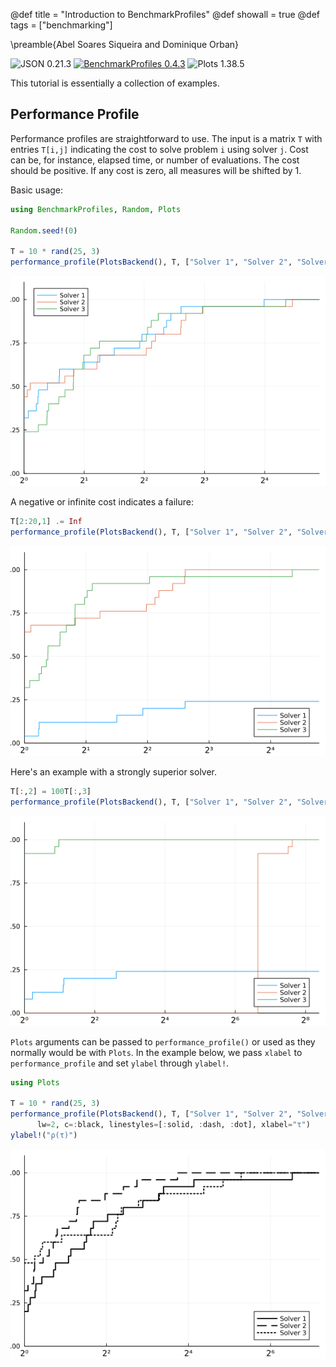 @def title = "Introduction to BenchmarkProfiles"
@def showall = true
@def tags = ["benchmarking"]

\preamble{Abel Soares Siqueira and Dominique Orban}


![JSON 0.21.3](https://img.shields.io/badge/JSON-0.21.3-000?style=flat-square&labelColor=999)
[![BenchmarkProfiles 0.4.3](https://img.shields.io/badge/BenchmarkProfiles-0.4.3-006400?style=flat-square&labelColor=389826)](https://juliasmoothoptimizers.github.io/BenchmarkProfiles.jl/stable/)
![Plots 1.38.5](https://img.shields.io/badge/Plots-1.38.5-000?style=flat-square&labelColor=999)



This tutorial is essentially a collection of examples.

## Performance Profile

Performance profiles are straightforward to use. The input is a matrix `T` with entries `T[i,j]` indicating the cost to solve problem `i` using solver `j`. Cost can be, for instance, elapsed time, or number of evaluations. The cost should be positive. If any cost is zero, all measures will be shifted by 1.

Basic usage:

```julia
using BenchmarkProfiles, Random, Plots

Random.seed!(0)

T = 10 * rand(25, 3)
performance_profile(PlotsBackend(), T, ["Solver 1", "Solver 2", "Solver 3"])
```

![](figures/index_1_1.png)



A negative or infinite cost indicates a failure:

```julia
T[2:20,1] .= Inf
performance_profile(PlotsBackend(), T, ["Solver 1", "Solver 2", "Solver 3"])
```

![](figures/index_2_1.png)



Here's an example with a strongly superior solver.

```julia
T[:,2] = 100T[:,3]
performance_profile(PlotsBackend(), T, ["Solver 1", "Solver 2", "Solver 3"])
```

![](figures/index_3_1.png)



`Plots` arguments can be passed to `performance_profile()` or used as they normally would be with `Plots`.
In the example below, we pass `xlabel` to `performance_profile` and set `ylabel` through `ylabel!`.

```julia
using Plots

T = 10 * rand(25, 3)
performance_profile(PlotsBackend(), T, ["Solver 1", "Solver 2", "Solver 3"],
      lw=2, c=:black, linestyles=[:solid, :dash, :dot], xlabel="τ")
ylabel!("ρ(τ)")
```

![](figures/index_4_1.png)
